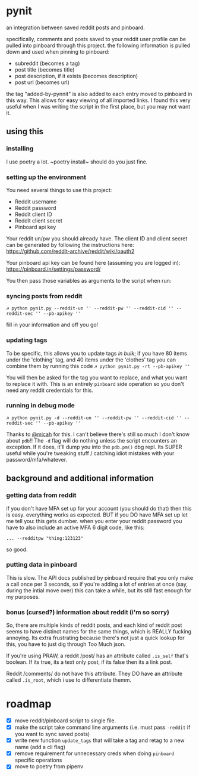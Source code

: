 # pynit
an integration between saved reddit posts and pinboard. 

specifically, comments and posts saved to your reddit user profile can be pulled into pinboard through this project. the following information is pulled down and used when pinning to pinboard:
- subreddit (becomes a tag)
- post title (becomes title)
- post description, if it exists (becomes description)
- post url (becomes url)

the tag "added-by-pynnit" is also added to each entry moved to pinboard in this way. This allows for easy viewing of all imported links. I found this very useful when I was writing the script in the first place, but you may not want it. 
## using this  
### installing
I use poetry a lot. ~poetry install~ should do you just fine.

### setting up the environment
You need several things to use this project:
- Reddit username
- Reddit password
- Reddit client ID 
- Reddit client secret
- Pinboard api key

Your reddit un/pw you should already have. The client ID and client secret can be generated by following the instructions here:
https://github.com/reddit-archive/reddit/wiki/oauth2

Your pinboard api key can be found here (assuming you are logged in):
https://pinboard.in/settings/password/

You then pass those variables as arguments to the script when run:

### syncing posts from reddit

`☭ python pynit.py --reddit-un '' --reddit-pw '' --reddit-cid '' --reddit-sec '' --pb-apikey ''`

fill in your information and off you go!

### updating tags 
To be specific, this allows you to update tags _in bulk_; if you have 80 items under the 'clothing' tag, and 40 items under the 'clothes' tag you can combine them by running this code
`☭ python pynit.py -rt --pb-apikey ''`

You will then be asked for the tag you want to replace, and what you want to replace it with. This is an entirely `pinboard` side operation so you don't need any reddit credentials for this.

### running in debug mode
`☭ python pynit.py -d --reddit-un '' --reddit-pw '' --reddit-cid '' --reddit-sec '' --pb-apikey ''`

Thanks to [@micah](https://me.micahrl.com/) for this. I can't believe there's still so much I don't know about `pdb`!! The `-d` flag will do nothing unless the script encounters an exception. If it does, it'll dump you into the `pdb.pm()` dbg repl. Its SUPER useful while you're tweaking stuff / catching idiot mistakes with your password/mfa/whatever.

## background and additional information
### getting data from reddit
if you don't have MFA set up for your account (you should do that) then this is easy. everything works as expected. BUT if you DO have MFA set up let me tell you: this gets dumber. when you enter your reddit password you have to also include an active MFA 6 digit code, like this:

`... --redditpw "thing:123123"`

so good.
### putting data in pinboard
This is slow. The API docs published by pinboard require that you only make a call once per 3 seconds, so if you're adding a lot of entries at once (say, during the intial move over) this can take a while, but its still fast enough for my purposes.

### bonus (cursed?) information about reddit (i'm so sorry)
So, there are multiple kinds of reddit posts, and each kind of reddit post seems to have distinct names for the same things, which is REALLY fucking annoying. Its extra frustrating because there's not just a quick lookup for this, you have to just dig through Too Much json.

If you're using PRAW, a reddit /post/ has an attribute called `.is_self` that's boolean. If its true, its a text only post, if its false then its a link post.

Reddit /comments/ do not have this attribute. They DO have an attribute called `.is_root`, which i use to differentiate themm.

# roadmap

- [x] move reddit/pinboard script to single file.
- [x] make the script take command line arguments (i.e. must pass `-reddit` if you want to sync saved posts)
- [x] write new function `update_tags` that will take a tag and retag to a new name (add a cli flag)
- [x] remove requirement for unnecessary creds when doing `pinboard` specific operations
- [x] move to poetry from pipenv
